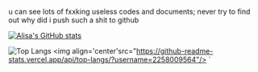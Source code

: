u can see lots of fxxking useless codes and documents;
never try to find out why did i push such a shit to github

[![Alisa's GitHub stats](https://github-readme-stats.vercel.app/api?username=2258009564)](https://github.com/2258009564/github-readme-stats)

![Top Langs](https://github-readme-stats.vercel.app/api/top-langs/?username=2258009564)
<img align='center'src="https://github-readme-stats.vercel.app/api/top-langs/?username=2258009564"/> `
<!--START_SECTION:waka-->
<!--END_SECTION:waka-->
